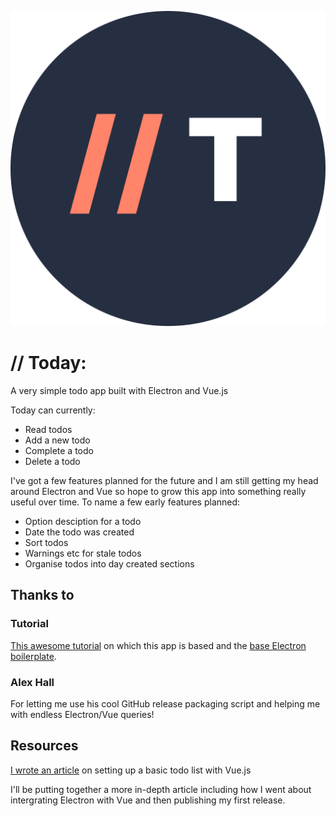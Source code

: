 ![Today icon](https://github.com/jimbateson/today/blob/master/icons/today-icon.png)

# // Today:

A very simple todo app built with Electron and Vue.js

Today can currently:

- Read todos
- Add a new todo
- Complete a todo
- Delete a todo

I've got a few features planned for the future and I am still getting my head around Electron and Vue so hope to grow this app into something really useful over time. To name a few early features planned:

- Option desciption for a todo
- Date the todo was created
- Sort todos
- Warnings etc for stale todos
- Organise todos into day created sections

## Thanks to

### Tutorial

[This awesome tutorial](https://codeburst.io/build-a-todo-app-with-electron-d6c61f58b55a) on which this app is based and the [base Electron boilerplate](https://github.com/electron/electron-quick-start).

### Alex Hall

For letting me use his cool GitHub release packaging script and helping me with endless Electron/Vue queries!

## Resources

[I wrote an article](https://jamesbateson.co.uk/articles/building-a-simple-todo-app-with-vue-js/) on setting up a basic todo list with Vue.js

I'll be putting together a more in-depth article including how I went about intergrating Electron with Vue and then publishing my first release.
